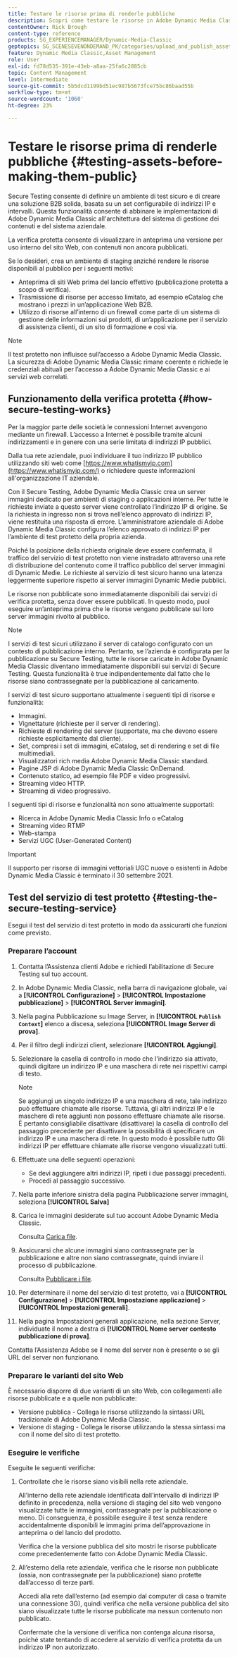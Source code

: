 ```yaml
---
title: Testare le risorse prima di renderle pubbliche
description: Scopri come testare le risorse in Adobe Dynamic Media Classic prima di renderle pubbliche.
contentOwner: Rick Brough
content-type: reference
products: SG_EXPERIENCEMANAGER/Dynamic-Media-Classic
geptopics: SG_SCENESEVENONDEMAND_PK/categories/upload_and_publish_assets
feature: Dynamic Media Classic,Asset Management
role: User
exl-id: fd78d535-391e-43eb-a8aa-25fa6c2885cb
topic: Content Management
level: Intermediate
source-git-commit: 5b5dcd1199bd51ec987b5673fce75bc86baad55b
workflow-type: tm+mt
source-wordcount: '1060'
ht-degree: 23%

---
```


# Testare le risorse prima di renderle pubbliche {#testing-assets-before-making-them-public}

Secure Testing consente di definire un ambiente di test sicuro e di creare una soluzione B2B solida, basata su un set configurabile di indirizzi IP e intervalli. Questa funzionalità consente di abbinare le implementazioni di Adobe Dynamic Media Classic all&#39;architettura del sistema di gestione dei contenuti e del sistema aziendale.

La verifica protetta consente di visualizzare in anteprima una versione per uso interno del sito Web, con contenuti non ancora pubblicati.

Se lo desideri, crea un ambiente di staging anziché rendere le risorse disponibili al pubblico per i seguenti motivi:

* Anteprima di siti Web prima del lancio effettivo (pubblicazione protetta a scopo di verifica).
* Trasmissione di risorse per accesso limitato, ad esempio eCatalog che mostrano i prezzi in un’applicazione Web B2B.
* Utilizzo di risorse all’interno di un firewall come parte di un sistema di gestione delle informazioni sui prodotti, di un’applicazione per il servizio di assistenza clienti, di un sito di formazione e così via.

>[!NOTE]
>
>Il test protetto non influisce sull’accesso a Adobe Dynamic Media Classic. La sicurezza di Adobe Dynamic Media Classic rimane coerente e richiede le credenziali abituali per l’accesso a Adobe Dynamic Media Classic e ai servizi web correlati.

## Funzionamento della verifica protetta {#how-secure-testing-works}

Per la maggior parte delle società le connessioni Internet avvengono mediante un firewall. L’accesso a Internet è possibile tramite alcuni indirizzamenti e in genere con una serie limitata di indirizzi IP pubblici.

Dalla tua rete aziendale, puoi individuare il tuo indirizzo IP pubblico utilizzando siti web come [https://www.whatismyip.com](https://www.whatismyip.com/) o richiedere queste informazioni all&#39;organizzazione IT aziendale.

Con il Secure Testing, Adobe Dynamic Media Classic crea un server immagini dedicato per ambienti di staging o applicazioni interne. Per tutte le richieste inviate a questo server viene controllato l’indirizzo IP di origine. Se la richiesta in ingresso non si trova nell’elenco approvato di indirizzi IP, viene restituita una risposta di errore. L’amministratore aziendale di Adobe Dynamic Media Classic configura l’elenco approvato di indirizzi IP per l’ambiente di test protetto della propria azienda.

Poiché la posizione della richiesta originale deve essere confermata, il traffico del servizio di test protetto non viene instradato attraverso una rete di distribuzione del contenuto come il traffico pubblico del server immagini di Dynamic Medie. Le richieste al servizio di test sicuro hanno una latenza leggermente superiore rispetto ai server immagini Dynamic Medie pubblici.

Le risorse non pubblicate sono immediatamente disponibili dai servizi di verifica protetta, senza dover essere pubblicati. In questo modo, puoi eseguire un’anteprima prima che le risorse vengano pubblicate sul loro server immagini rivolto al pubblico.

>[!NOTE]
>
>I servizi di test sicuri utilizzano il server di catalogo configurato con un contesto di pubblicazione interno. Pertanto, se l’azienda è configurata per la pubblicazione su Secure Testing, tutte le risorse caricate in Adobe Dynamic Media Classic diventano immediatamente disponibili sui servizi di Secure Testing. Questa funzionalità è true indipendentemente dal fatto che le risorse siano contrassegnate per la pubblicazione al caricamento.

I servizi di test sicuro supportano attualmente i seguenti tipi di risorse e funzionalità:

<!-- 

Comment Type: remark
Last Modified By: unknown unknown 
Last Modified Date: 

<p>Added videos to list below 9/11/2012. Moved "Render Server requests" from unsupported to supported, listed below on 3/15/2016 as per email from Cynthia March 11, 2016)</p>

 -->

* Immagini.
* Vignettature (richieste per il server di rendering).
* Richieste di rendering del server (supportate, ma che devono essere richieste esplicitamente dal cliente).
* Set, compresi i set di immagini, eCatalog, set di rendering e set di file multimediali.
* Visualizzatori rich media Adobe Dynamic Media Classic standard.
* Pagine JSP di Adobe Dynamic Media Classic OnDemand.
* Contenuto statico, ad esempio file PDF e video progressivi.
* Streaming video HTTP.
* Streaming di video progressivo.

I seguenti tipi di risorse e funzionalità non sono attualmente supportati:

* Ricerca in Adobe Dynamic Media Classic Info o eCatalog
* Streaming video RTMP
* Web-stampa
* Servizi UGC (User-Generated Content)

>[!IMPORTANT]
>
>Il supporto per risorse di immagini vettoriali UGC nuove o esistenti in Adobe Dynamic Media Classic è terminato il 30 settembre 2021.

## Test del servizio di test protetto {#testing-the-secure-testing-service}

Esegui il test del servizio di test protetto in modo da assicurarti che funzioni come previsto.

<!-- >[!NOTE]
>
>*If you do not mention any IPs under **[!UICONTROL Setup]** > **[!UICONTROL Application Setup]** > **[!UICONTROL Publish Setup]** > **[!UICONTROL Image Server]** > **[!UICONTROL Test Image Service]*** - If you add an IP only, that IP is able to call the assets and no other IP are allowed to make the calls. As long there is no IP mentioned under that section, all IPs are allowed to make the calls for the assets, and they show up. -->

### Preparare l’account

<!-- 

Comment Type: remark
Last Modified By: unknown unknown 
Last Modified Date: 

<p>RB: Rewrote entire steps under "Prepare your account" 9/10/2012</p>

 -->

1. Contatta l’Assistenza clienti Adobe e richiedi l’abilitazione di Secure Testing sul tuo account.
1. In Adobe Dynamic Media Classic, nella barra di navigazione globale, vai a **[!UICONTROL Configurazione]** > **[!UICONTROL Impostazione pubblicazione]** > **[!UICONTROL Server immagini]**.
1. Nella pagina Pubblicazione su Image Server, in **[!UICONTROL `Publish Context`]** elenco a discesa, seleziona **[!UICONTROL Image Server di prova]**.
1. Per il filtro degli indirizzi client, selezionare **[!UICONTROL Aggiungi]**.
1. Selezionare la casella di controllo in modo che l&#39;indirizzo sia attivato, quindi digitare un indirizzo IP e una maschera di rete nei rispettivi campi di testo.

   >[!NOTE]
   >
   >Se aggiungi un singolo indirizzo IP e una maschera di rete, tale indirizzo può effettuare chiamate alle risorse. Tuttavia, gli altri indirizzi IP e le maschere di rete aggiunti non possono effettuare chiamate alle risorse. È pertanto consigliabile disattivare (disattivare) la casella di controllo del passaggio precedente per disattivare la possibilità di specificare un indirizzo IP e una maschera di rete. In questo modo è possibile *tutto* Gli indirizzi IP per effettuare chiamate alle risorse vengono visualizzati tutti.

1. Effettuate una delle seguenti operazioni:
   * Se devi aggiungere altri indirizzi IP, ripeti i due passaggi precedenti.
   * Procedi al passaggio successivo.
1. Nella parte inferiore sinistra della pagina Pubblicazione server immagini, seleziona **[!UICONTROL Salva]**
1. Carica le immagini desiderate sul tuo account Adobe Dynamic Media Classic.

   Consulta [Carica file](uploading-files.md#uploading_files).

1. Assicurarsi che alcune immagini siano contrassegnate per la pubblicazione e altre non siano contrassegnate, quindi inviare il processo di pubblicazione.

   Consulta [Pubblicare i file](publishing-files.md#publishing_files).

1. Per determinare il nome del servizio di test protetto, vai a **[!UICONTROL Configurazione]** > **[!UICONTROL Impostazione applicazione]** > **[!UICONTROL Impostazioni generali]**.
1. Nella pagina Impostazioni generali applicazione, nella sezione Server, individuate il nome a destra di **[!UICONTROL Nome server contesto pubblicazione di prova]**.

Contatta l’Assistenza Adobe se il nome del server non è presente o se gli URL del server non funzionano.

### Preparare le varianti del sito Web

È necessario disporre di due varianti di un sito Web, con collegamenti alle risorse pubblicate e a quelle non pubblicate:

* Versione pubblica - Collega le risorse utilizzando la sintassi URL tradizionale di Adobe Dynamic Media Classic.
* Versione di staging - Collega le risorse utilizzando la stessa sintassi ma con il nome del sito di test protetto.

### Eseguire le verifiche

Eseguite le seguenti verifiche:

1. Controllate che le risorse siano visibili nella rete aziendale.

   All’interno della rete aziendale identificata dall’intervallo di indirizzi IP definito in precedenza, nella versione di staging del sito web vengono visualizzate tutte le immagini, contrassegnate per la pubblicazione o meno. Di conseguenza, è possibile eseguire il test senza rendere accidentalmente disponibili le immagini prima dell’approvazione in anteprima o del lancio del prodotto.

   Verifica che la versione pubblica del sito mostri le risorse pubblicate come precedentemente fatto con Adobe Dynamic Media Classic.

1. All’esterno della rete aziendale, verifica che le risorse non pubblicate (ossia, non contrassegnate per la pubblicazione) siano protette dall’accesso di terze parti.

   Accedi alla rete dall’esterno (ad esempio dal computer di casa o tramite una connessione 3G), quindi verifica che nella versione pubblica del sito siano visualizzate tutte le risorse pubblicate ma nessun contenuto non pubblicato.

   Confermate che la versione di verifica non contenga alcuna risorsa, poiché state tentando di accedere al servizio di verifica protetta da un indirizzo IP non autorizzato.

